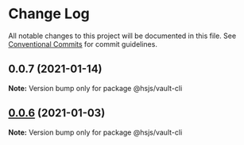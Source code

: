 # Change Log

All notable changes to this project will be documented in this file.
See [Conventional Commits](https://conventionalcommits.org) for commit guidelines.

## 0.0.7 (2021-01-14)

**Note:** Version bump only for package @hsjs/vault-cli





## [0.0.6](https://github.com/haishanh/lerna-foo-priv/compare/@hsjs/vault-cli@0.0.5...@hsjs/vault-cli@0.0.6) (2021-01-03)

**Note:** Version bump only for package @hsjs/vault-cli
